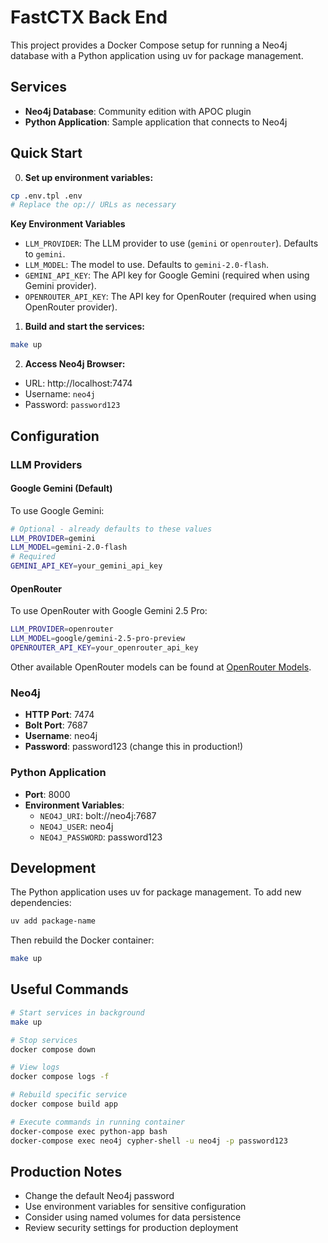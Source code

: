 # FastCTX Back End

This project provides a Docker Compose setup for running a Neo4j database with a Python application using uv for package management.

## Services

- **Neo4j Database**: Community edition with APOC plugin
- **Python Application**: Sample application that connects to Neo4j

## Quick Start

0. **Set up environment variables:**

```bash
cp .env.tpl .env
# Replace the op:// URLs as necessary
```

**Key Environment Variables**

- `LLM_PROVIDER`: The LLM provider to use (`gemini` or `openrouter`). Defaults to `gemini`.
- `LLM_MODEL`: The model to use. Defaults to `gemini-2.0-flash`.
- `GEMINI_API_KEY`: The API key for Google Gemini (required when using Gemini provider).
- `OPENROUTER_API_KEY`: The API key for OpenRouter (required when using OpenRouter provider).

1. **Build and start the services:**

```bash
make up
```

2. **Access Neo4j Browser:**

- URL: http://localhost:7474
- Username: `neo4j`
- Password: `password123`

## Configuration

### LLM Providers

#### Google Gemini (Default)
To use Google Gemini:
```bash
# Optional - already defaults to these values
LLM_PROVIDER=gemini
LLM_MODEL=gemini-2.0-flash
# Required
GEMINI_API_KEY=your_gemini_api_key
```

#### OpenRouter
To use OpenRouter with Google Gemini 2.5 Pro:
```bash
LLM_PROVIDER=openrouter
LLM_MODEL=google/gemini-2.5-pro-preview
OPENROUTER_API_KEY=your_openrouter_api_key
```

Other available OpenRouter models can be found at [OpenRouter Models](https://openrouter.ai/models).

### Neo4j

- **HTTP Port**: 7474
- **Bolt Port**: 7687
- **Username**: neo4j
- **Password**: password123 (change this in production!)

### Python Application

- **Port**: 8000
- **Environment Variables**:
  - `NEO4J_URI`: bolt://neo4j:7687
  - `NEO4J_USER`: neo4j
  - `NEO4J_PASSWORD`: password123

## Development

The Python application uses uv for package management. To add new dependencies:

```bash
uv add package-name
```

Then rebuild the Docker container:

```bash
make up
```

## Useful Commands

```bash
# Start services in background
make up

# Stop services
docker compose down

# View logs
docker compose logs -f

# Rebuild specific service
docker compose build app

# Execute commands in running container
docker-compose exec python-app bash
docker-compose exec neo4j cypher-shell -u neo4j -p password123
```

## Production Notes

- Change the default Neo4j password
- Use environment variables for sensitive configuration
- Consider using named volumes for data persistence
- Review security settings for production deployment
